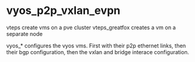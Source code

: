 # vyos_p2p_vxlan_evpn
vteps create vms on a pve cluster
vteps_greatfox creates a vm on a separate node

vyos_* configures the vyos vms. First with their p2p ethernet links, then their bgp configuration, then the vxlan and bridge interace configuration.
